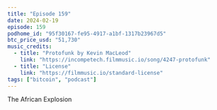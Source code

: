 ```yaml
---
title: "Episode 159"
date: 2024-02-19
episode: 159
podhome_id: "95f30167-fe95-4917-a1bf-1317b23967d5"
btc_price_usd: "51,730"
music_credits:
  - title: "Protofunk by Kevin MacLeod"
    link: "https://incompetech.filmmusic.io/song/4247-protofunk"
  - title: "License"
    link: "https://filmmusic.io/standard-license"
tags: ["bitcoin", "podcast"]
---
```


The African Explosion